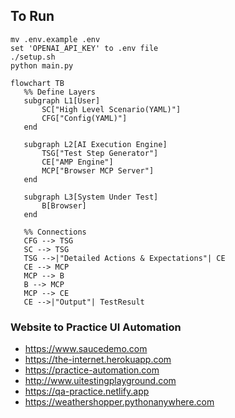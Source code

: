  ## To Run
 
 ```
 mv .env.example .env
 set 'OPENAI_API_KEY' to .env file
 ./setup.sh 
 python main.py 
 ```

 ```mermaid 
flowchart TB
    %% Define Layers
    subgraph L1[User]
        SC["High Level Scenario(YAML)"]
        CFG["Config(YAML)"]
    end

    subgraph L2[AI Execution Engine]
        TSG["Test Step Generator"]
        CE["AMP Engine"]
        MCP["Browser MCP Server"]
    end

    subgraph L3[System Under Test]
        B[Browser]
    end

    %% Connections
    CFG --> TSG
    SC --> TSG
    TSG -->|"Detailed Actions & Expectations"| CE
    CE --> MCP
    MCP --> B
    B --> MCP
    MCP --> CE
    CE -->|"Output"| TestResult
```

### Website to Practice UI Automation 
- https://www.saucedemo.com
- https://the-internet.herokuapp.com
- https://practice-automation.com
- http://www.uitestingplayground.com
- https://qa-practice.netlify.app
- https://weathershopper.pythonanywhere.com
